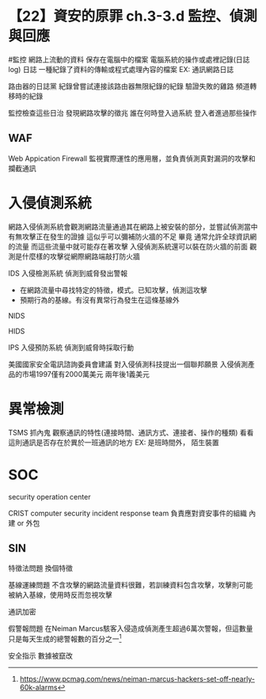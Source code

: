 # 【22】資安的原罪 ch.3-3.d 監控、偵測與回應


#監控
網路上流動的資料 保存在電腦中的檔案 電腦系統的操作或處裡記錄(日誌 log)
日誌 一種紀錄了資料的傳輸或程式處理內容的檔案 EX: 通訊網路日誌

路由器的日誌黨 紀錄曾嘗試連接該路由器無限紀錄的紀錄 驗證失敗的雞路 頻道轉移時的紀錄

監控檢查這些日治 發現網路攻擊的徵兆
誰在何時登入過系統 登入者進過那些操作

## WAF
Web Appication Firewall
監視實際運性的應用層，並負責偵測真對漏洞的攻擊和攔截通訊

# 入侵偵測系統
網路入侵偵測系統會觀測網路流量通過其在網路上被安裝的部分，並嘗試偵測當中有無攻擊正在發生的證據 這似乎可以彌補防火牆的不足
畢竟 通常允許全球資訊網的流量 而這些流量中就可能存在著攻擊
入侵偵測系統還可以裝在防火牆的前面 觀測是什麼樣的攻擊從網際網路端敲打防火牆

IDS 入侵檢測系統
偵測到威脅發出警報

- 在網路流量中尋找特定的特徵，模式。已知攻擊，偵測這攻擊
- 預期行為的基線。有沒有異常行為發生在這條基線外

NIDS

HIDS

IPS 入侵預防系統
偵測到威脅時採取行動

美國國家安全電訊諮詢委員會建議 對入侵偵測科技提出一個聯邦願景 入侵偵測產品的市場1997僅有2000萬美元 兩年後1義美元


# 異常檢測
TSMS 抓內鬼
觀察通訊的特性(連接時間、通訊方式、連接者、操作的種類)
看看這則通訊是否存在於異於一班通訊的地方
EX: 是班時間外， 陌生裝置

# SOC
security operation center

CRIST computer security incident response team
負責應對資安事件的組織
內建 or 外包


## SIN
特徵法問題
換個特徵

基線運練問題
不含攻擊的網路流量資料很難，若訓練資料包含攻擊，攻擊則可能被納入基線，使用時反而忽視攻擊

通訊加密

假警報問題
在Neiman Marcus駭客入侵造成偵測產生超過6萬次警報，但這數量只是每天生成的總警報數的百分之一[^1]

安全指示 數據被竄改

[^1]: https://www.pcmag.com/news/neiman-marcus-hackers-set-off-nearly-60k-alarms